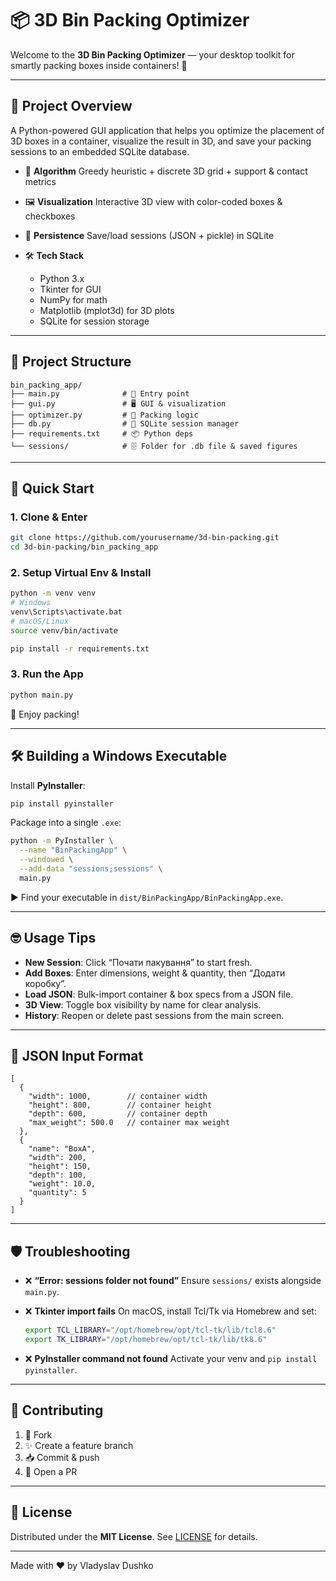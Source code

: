 # 📦 3D Bin Packing Optimizer

Welcome to the **3D Bin Packing Optimizer** — your desktop toolkit for smartly packing boxes inside containers! 🚀

---

## 🎯 Project Overview

A Python-powered GUI application that helps you optimize the placement of 3D boxes in a container, visualize the result in 3D, and save your packing sessions to an embedded SQLite database.

* 🤖 **Algorithm**
  Greedy heuristic + discrete 3D grid + support & contact metrics
* 🖼️ **Visualization**
  Interactive 3D view with color-coded boxes & checkboxes
* 💾 **Persistence**
  Save/load sessions (JSON + pickle) in SQLite
* 🛠️ **Tech Stack**

  * Python 3.x
  * Tkinter for GUI
  * NumPy for math
  * Matplotlib (mplot3d) for 3D plots
  * SQLite for session storage

---

## 📂 Project Structure

```
bin_packing_app/
├── main.py              # 🏁 Entry point
├── gui.py               # 🖥️ GUI & visualization
├── optimizer.py         # 🤖 Packing logic
├── db.py                # 💾 SQLite session manager
├── requirements.txt     # 📦 Python deps
└── sessions/            # 🗄️ Folder for .db file & saved figures
```

---

## 🚀 Quick Start

### 1. Clone & Enter

```bash
git clone https://github.com/yourusername/3d-bin-packing.git
cd 3d-bin-packing/bin_packing_app
```

### 2. Setup Virtual Env & Install

```bash
python -m venv venv
# Windows
venv\Scripts\activate.bat
# macOS/Linux
source venv/bin/activate

pip install -r requirements.txt
```

### 3. Run the App

```bash
python main.py
```

🎉 Enjoy packing!

---

## 🛠️ Building a Windows Executable

Install **PyInstaller**:

```bash
pip install pyinstaller
```

Package into a single `.exe`:

```bash
python -m PyInstaller \
  --name "BinPackingApp" \
  --windowed \
  --add-data "sessions;sessions" \
  main.py
```

▶️ Find your executable in `dist/BinPackingApp/BinPackingApp.exe`.

---

## 🤓 Usage Tips

* **New Session**: Click “Почати пакування” to start fresh.
* **Add Boxes**: Enter dimensions, weight & quantity, then “Додати коробку”.
* **Load JSON**: Bulk-import container & box specs from a JSON file.
* **3D View**: Toggle box visibility by name for clear analysis.
* **History**: Reopen or delete past sessions from the main screen.

---

## 📖 JSON Input Format

```jsonc
[
  {
    "width": 1000,        // container width
    "height": 800,        // container height
    "depth": 600,         // container depth
    "max_weight": 500.0   // container max weight
  },
  {
    "name": "BoxA",
    "width": 200,
    "height": 150,
    "depth": 100,
    "weight": 10.0,
    "quantity": 5
  }
]
```

---

## 🛡️ Troubleshooting

* ❌ **“Error: sessions folder not found”**
  Ensure `sessions/` exists alongside `main.py`.

* ❌ **Tkinter import fails**
  On macOS, install Tcl/Tk via Homebrew and set:

  ```bash
  export TCL_LIBRARY="/opt/homebrew/opt/tcl-tk/lib/tcl8.6"
  export TK_LIBRARY="/opt/homebrew/opt/tcl-tk/lib/tk8.6"
  ```

* ❌ **PyInstaller command not found**
  Activate your venv and `pip install pyinstaller`.

---

## 🤝 Contributing

1. 🍴 Fork
2. ✨ Create a feature branch
3. 📥 Commit & push
4. 🔀 Open a PR

---

## 📜 License

Distributed under the **MIT License**. See [LICENSE](LICENSE) for details.

---

Made with ❤️ by Vladyslav Dushko&#x20;
